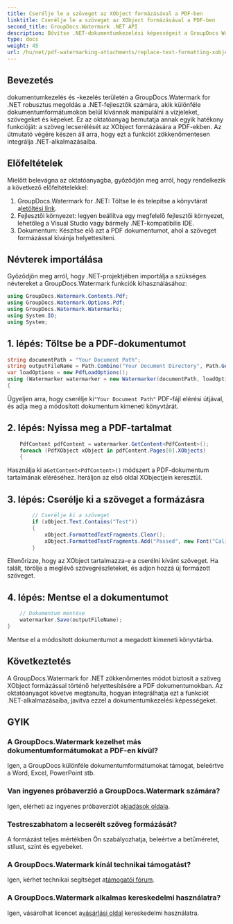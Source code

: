 ```yaml
---
title: Cserélje le a szöveget az XObject formázásával a PDF-ben
linktitle: Cserélje le a szöveget az XObject formázásával a PDF-ben
second_title: GroupDocs.Watermark .NET API
description: Bővítse .NET-dokumentumkezelési képességeit a GroupDocs Watermark for .NET segítségével. Tanulja meg, hogyan lehet könnyedén szöveget formázással helyettesíteni a PDF-fájlokban.
type: docs
weight: 45
url: /hu/net/pdf-watermarking-attachments/replace-text-formatting-xobject-pdf/
---
```

## Bevezetés
dokumentumkezelés és -kezelés területén a GroupDocs.Watermark for .NET robusztus megoldás a .NET-fejlesztők számára, akik különféle dokumentumformátumokon belül kívánnak manipulálni a vízjeleket, szövegeket és képeket. Ez az oktatóanyag bemutatja annak egyik hatékony funkcióját: a szöveg lecserélését az XObject formázására a PDF-ekben. Az útmutató végére készen áll arra, hogy ezt a funkciót zökkenőmentesen integrálja .NET-alkalmazásaiba.
## Előfeltételek
Mielőtt belevágna az oktatóanyagba, győződjön meg arról, hogy rendelkezik a következő előfeltételekkel:
1.  GroupDocs.Watermark for .NET: Töltse le és telepítse a könyvtárat a[letöltési link](https://releases.groupdocs.com/Watermark/net/).
2. Fejlesztői környezet: legyen beállítva egy megfelelő fejlesztői környezet, lehetőleg a Visual Studio vagy bármely .NET-kompatibilis IDE.
3. Dokumentum: Készítse elő azt a PDF dokumentumot, ahol a szöveget formázással kívánja helyettesíteni.

## Névterek importálása
Győződjön meg arról, hogy .NET-projektjében importálja a szükséges névtereket a GroupDocs.Watermark funkciók kihasználásához:
```csharp
using GroupDocs.Watermark.Contents.Pdf;
using GroupDocs.Watermark.Options.Pdf;
using GroupDocs.Watermark.Watermarks;
using System.IO;
using System;
```
## 1. lépés: Töltse be a PDF-dokumentumot
```csharp
string documentPath = "Your Document Path";
string outputFileName = Path.Combine("Your Document Directory", Path.GetFileName(documentPath));
var loadOptions = new PdfLoadOptions();
using (Watermarker watermarker = new Watermarker(documentPath, loadOptions))
{
```
 Ügyeljen arra, hogy cserélje ki`"Your Document Path"` PDF-fájl elérési útjával, és adja meg a módosított dokumentum kimeneti könyvtárát.
## 2. lépés: Nyissa meg a PDF-tartalmat
```csharp
    PdfContent pdfContent = watermarker.GetContent<PdfContent>();
    foreach (PdfXObject xObject in pdfContent.Pages[0].XObjects)
    {
```
 Használja ki a`GetContent<PdfContent>()` módszert a PDF-dokumentum tartalmának eléréséhez. Iteráljon az első oldal XObjectjein keresztül.
## 3. lépés: Cserélje ki a szöveget a formázásra
```csharp
        // Cserélje ki a szöveget
        if (xObject.Text.Contains("Test"))
        {
            xObject.FormattedTextFragments.Clear();
            xObject.FormattedTextFragments.Add("Passed", new Font("Calibri", 19, FontStyle.Bold), Color.Red, Color.Aqua);
        }
```
Ellenőrizze, hogy az XObject tartalmazza-e a cserélni kívánt szöveget. Ha talált, törölje a meglévő szövegrészleteket, és adjon hozzá új formázott szöveget.
## 4. lépés: Mentse el a dokumentumot
```csharp
    // Dokumentum mentése
    watermarker.Save(outputFileName);
}
```
Mentse el a módosított dokumentumot a megadott kimeneti könyvtárba.

## Következtetés
A GroupDocs.Watermark for .NET zökkenőmentes módot biztosít a szöveg XObject formázással történő helyettesítésére a PDF dokumentumokban. Az oktatóanyagot követve megtanulta, hogyan integrálhatja ezt a funkciót .NET-alkalmazásaiba, javítva ezzel a dokumentumkezelési képességeket.
## GYIK
### A GroupDocs.Watermark kezelhet más dokumentumformátumokat a PDF-en kívül?
Igen, a GroupDocs különféle dokumentumformátumokat támogat, beleértve a Word, Excel, PowerPoint stb.
### Van ingyenes próbaverzió a GroupDocs.Watermark számára?
 Igen, elérheti az ingyenes próbaverziót a[kiadások oldala](https://releases.groupdocs.com/).
### Testreszabhatom a lecserélt szöveg formázását?
A formázást teljes mértékben Ön szabályozhatja, beleértve a betűméretet, stílust, színt és egyebeket.
### A GroupDocs.Watermark kínál technikai támogatást?
 Igen, kérhet technikai segítséget a[támogatói fórum](https://forum.groupdocs.com/c/watermark/19).
### A GroupDocs.Watermark alkalmas kereskedelmi használatra?
 Igen, vásárolhat licencet a[vásárlási oldal](https://purchase.groupdocs.com/buy) kereskedelmi használatra.